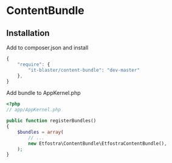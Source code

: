 # ContentBundle

## Installation
Add to composer.json and install

```js
{
    "require": {
        "it-blaster/content-bundle": "dev-master"
	},
}
```

Add bundle to AppKernel.php
``` php
<?php
// app/AppKernel.php

public function registerBundles()
{
    $bundles = array(
        // ...
        new Etfostra\ContentBundle\EtfostraContentBundle(),
    );
}
```
    


